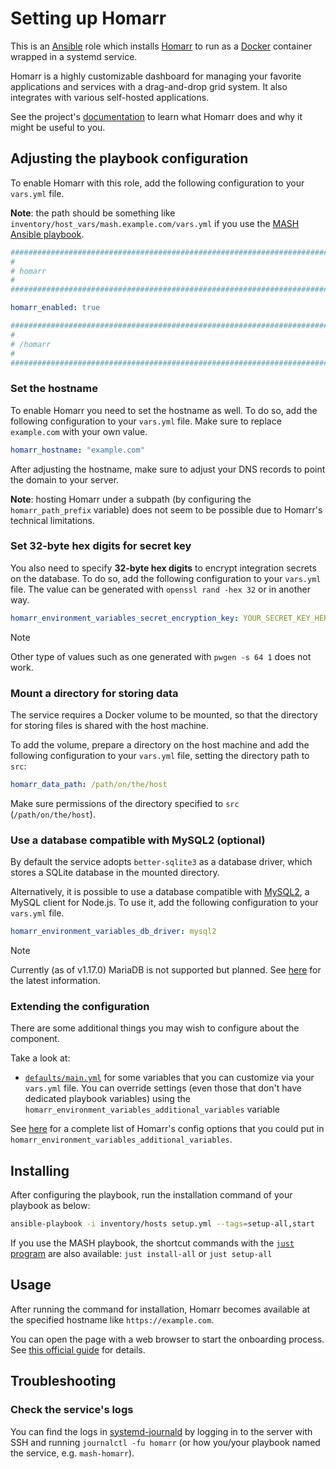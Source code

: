 <!--
SPDX-FileCopyrightText: 2020 - 2024 MDAD project contributors
SPDX-FileCopyrightText: 2020 - 2024 Slavi Pantaleev
SPDX-FileCopyrightText: 2020 Aaron Raimist
SPDX-FileCopyrightText: 2020 Chris van Dijk
SPDX-FileCopyrightText: 2020 Dominik Zajac
SPDX-FileCopyrightText: 2020 Mickaël Cornière
SPDX-FileCopyrightText: 2022 François Darveau
SPDX-FileCopyrightText: 2022 Julian Foad
SPDX-FileCopyrightText: 2022 Warren Bailey
SPDX-FileCopyrightText: 2023 Antonis Christofides
SPDX-FileCopyrightText: 2023 Felix Stupp
SPDX-FileCopyrightText: 2023 Pierre 'McFly' Marty
SPDX-FileCopyrightText: 2024 - 2025 Suguru Hirahara

SPDX-License-Identifier: AGPL-3.0-or-later
-->

# Setting up Homarr

This is an [Ansible](https://www.ansible.com/) role which installs [Homarr](https://homarr.dev) to run as a [Docker](https://www.docker.com/) container wrapped in a systemd service.

Homarr is a highly customizable dashboard for managing your favorite applications and services with a drag-and-drop grid system. It also integrates with various self-hosted applications.

See the project's [documentation](https://homarr.dev/docs/getting-started) to learn what Homarr does and why it might be useful to you.

## Adjusting the playbook configuration

To enable Homarr with this role, add the following configuration to your `vars.yml` file.

**Note**: the path should be something like `inventory/host_vars/mash.example.com/vars.yml` if you use the [MASH Ansible playbook](https://github.com/mother-of-all-self-hosting/mash-playbook).

```yaml
########################################################################
#                                                                      #
# homarr                                                               #
#                                                                      #
########################################################################

homarr_enabled: true

########################################################################
#                                                                      #
# /homarr                                                              #
#                                                                      #
########################################################################
```

### Set the hostname

To enable Homarr you need to set the hostname as well. To do so, add the following configuration to your `vars.yml` file. Make sure to replace `example.com` with your own value.

```yaml
homarr_hostname: "example.com"
```

After adjusting the hostname, make sure to adjust your DNS records to point the domain to your server.

**Note**: hosting Homarr under a subpath (by configuring the `homarr_path_prefix` variable) does not seem to be possible due to Homarr's technical limitations.

### Set 32-byte hex digits for secret key

You also need to specify **32-byte hex digits** to encrypt integration secrets on the database. To do so, add the following configuration to your `vars.yml` file. The value can be generated with `openssl rand -hex 32` or in another way.

```yaml
homarr_environment_variables_secret_encryption_key: YOUR_SECRET_KEY_HERE
```

>[!NOTE]
> Other type of values such as one generated with `pwgen -s 64 1` does not work.

### Mount a directory for storing data

The service requires a Docker volume to be mounted, so that the directory for storing files is shared with the host machine.

To add the volume, prepare a directory on the host machine and add the following configuration to your `vars.yml` file, setting the directory path to `src`:

```yaml
homarr_data_path: /path/on/the/host
```

Make sure permissions of the directory specified to `src` (`/path/on/the/host`).

### Use a database compatible with MySQL2 (optional)

By default the service adopts `better-sqlite3` as a database driver, which stores a SQLite database in the mounted directory.

Alternatively, it is possible to use a database compatible with [MySQL2](https://sidorares.github.io/node-mysql2/docs), a MySQL client for Node.js. To use it, add the following configuration to your `vars.yml` file.

```yaml
homarr_environment_variables_db_driver: mysql2
```

>[!NOTE]
> Currently (as of v1.17.0) MariaDB is not supported but planned. See [here](https://github.com/homarr-labs/homarr/issues/2305) for the latest information.

### Extending the configuration

There are some additional things you may wish to configure about the component.

Take a look at:

- [`defaults/main.yml`](../defaults/main.yml) for some variables that you can customize via your `vars.yml` file. You can override settings (even those that don't have dedicated playbook variables) using the `homarr_environment_variables_additional_variables` variable

See [here](https://homarr.dev/docs/advanced/environment-variables/) for a complete list of Homarr's config options that you could put in `homarr_environment_variables_additional_variables`.

## Installing

After configuring the playbook, run the installation command of your playbook as below:

```sh
ansible-playbook -i inventory/hosts setup.yml --tags=setup-all,start
```

If you use the MASH playbook, the shortcut commands with the [`just` program](https://github.com/mother-of-all-self-hosting/mash-playbook/blob/main/docs/just.md) are also available: `just install-all` or `just setup-all`

## Usage

After running the command for installation, Homarr becomes available at the specified hostname like `https://example.com`.

You can open the page with a web browser to start the onboarding process. See [this official guide](https://homarr.dev/docs/getting-started/after-the-installation/) for details.

## Troubleshooting

### Check the service's logs

You can find the logs in [systemd-journald](https://www.freedesktop.org/software/systemd/man/systemd-journald.service.html) by logging in to the server with SSH and running `journalctl -fu homarr` (or how you/your playbook named the service, e.g. `mash-homarr`).
